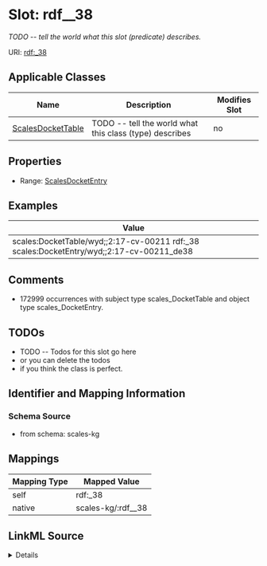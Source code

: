 

# Slot: rdf__38


_TODO -- tell the world what this slot (predicate) describes._





URI: [rdf:_38](http://www.w3.org/1999/02/22-rdf-syntax-ns#_38)



<!-- no inheritance hierarchy -->





## Applicable Classes

| Name | Description | Modifies Slot |
| --- | --- | --- |
| [ScalesDocketTable](../classes/ScalesDocketTable.md) | TODO -- tell the world what this class (type) describes |  no  |







## Properties

* Range: [ScalesDocketEntry](../classes/ScalesDocketEntry.md)






## Examples

| Value |
| --- |
| scales:DocketTable/wyd;;2:17-cv-00211 rdf:_38 scales:DocketEntry/wyd;;2:17-cv-00211_de38 |

## Comments

* 172999 occurrences with subject type scales_DocketTable and object type scales_DocketEntry.

## TODOs

* TODO -- Todos for this slot go here
* or you can delete the todos
* if you think the class is perfect.

## Identifier and Mapping Information







### Schema Source


* from schema: scales-kg




## Mappings

| Mapping Type | Mapped Value |
| ---  | ---  |
| self | rdf:_38 |
| native | scales-kg/:rdf__38 |




## LinkML Source

<details>
```yaml
name: rdf__38
description: TODO -- tell the world what this slot (predicate) describes.
todos:
- TODO -- Todos for this slot go here
- or you can delete the todos
- if you think the class is perfect.
comments:
- 172999 occurrences with subject type scales_DocketTable and object type scales_DocketEntry.
examples:
- value: scales:DocketTable/wyd;;2:17-cv-00211 rdf:_38 scales:DocketEntry/wyd;;2:17-cv-00211_de38
from_schema: scales-kg
rank: 1000
slot_uri: rdf:_38
alias: rdf__38
domain_of:
- scales_DocketTable
range: scales_DocketEntry

```
</details>